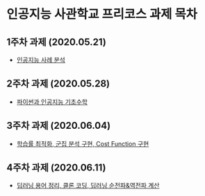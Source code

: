 # 인공지능 사관학교 프리코스 과제 목차

## 1주차 과제 (2020.05.21)
* [인공지능 사례 분석](https://github.com/kim-euichang/kim-euichang.github.io/blob/master/1%EC%A3%BC%EC%B0%A8%EA%B3%BC%EC%A0%9C.ipynb)

## 2주차 과제 (2020.05.28)
* [파이썬과 인공지능 기초수학](https://github.com/kim-euichang/kim-euichang.github.io/blob/master/2%EC%A3%BC%EC%B0%A8%EA%B3%BC%EC%A0%9C.ipynb)

## 3주차 과제 (2020.06.04)
* [학습률 최적화, 군집 분석 구현, Cost Function 구현](https://github.com/kim-euichang/kim-euichang.github.io/blob/master/3%EC%A3%BC%EC%B0%A8%EA%B3%BC%EC%A0%9C.ipynb)

## 4주차 과제 (2020.06.11)
* [딥러닝 용어 정리, 클론 코딩, 딥러닝 순전파&역전파 계산](https://github.com/kim-euichang/kim-euichang.github.io/blob/master/4%EC%A3%BC%EC%B0%A8%EA%B3%BC%EC%A0%9C.ipynb)
